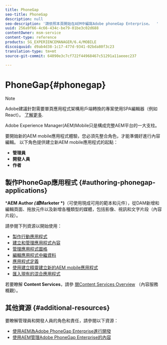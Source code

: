 ```yaml
---
title: PhoneGap
seo-title: PhoneGap
description: null
seo-description: '請依照本頁開始在AEM中編寫Adobe phoneGap Enterprise。  '
uuid: 256a9f66-4c66-434c-be79-01be3c02d688
contentOwner: msm-service
content-type: reference
products: SG_EXPERIENCEMANAGER/6.4/MOBILE
discoiquuid: d9ab4d38-1c17-477d-9341-02bda80f3c23
translation-type: tm+mt
source-git-commit: 64090e3c7cf722f44968467c51291a11aeeec237

---
```



# PhoneGap{#phonegap}

>[!NOTE]
>
>Adobe建議針對需要單頁應用程式架構用戶端轉換的專案使用SPA編輯器（例如React）。 [了解更多](/help/sites-developing/spa-overview.md).

Adobe Experience Manager(AEM)Mobile只是構成完整AEM平台的一大支柱。

要開始新的AEM mobile應用程式體驗，您必須先整合角色，才能準備好進行內容編輯。 以下角色提供建立新AEM mobile應用程式的起點：

* **管理員**
* **開發人員**
* **作者**

## 製作PhoneGap應用程式 {#authoring-phonegap-applications}

***AEM Author *(或*Marketer *)**（可使用現成可用的範本和元件），從DAM新增和編輯頁面、拖放元件以及新增各種類型的媒體，包括影像、視訊和文字片段（內容片段）。

請參閱下列資源以開始使用：

* [製作行動應用程式](/help/mobile/phonegap-authoring-apps.md)
* [建立和管理應用程式內容](/help/mobile/phonegap-manage-app-content.md)
* [管理應用程式圖格](/help/mobile/phonegap-app-details-tile.md)
* [編輯應用程式中繼資料](/help/mobile/phonegap-editmetadata.md)
* [應用程式定義](/help/mobile/phonegap-app-definitions.md)
* [使用建立精靈建立新的AEM mobile應用程式](/help/mobile/phonegap-create-new-app.md)
* [匯入現有的混合應用程式](/help/mobile/phonegap-adding-content-to-imported-app.md)

若要瞭解 **Content Services**，請參 [閱Content Services Overview](/help/mobile/develop-content-as-a-service.md) （內容服務概觀）。

## 其他資源 {#additional-resources}

要瞭解管理員和開發人員的角色和責任，請參閱以下資源：

* [使用AEM為Adobe PhoneGap Enterprise進行開發](/help/mobile/developing-in-phonegap.md)
* [使用AEM管理Adobe PhoneGap Enterprise的內容](/help/mobile/administer-phonegap.md)

